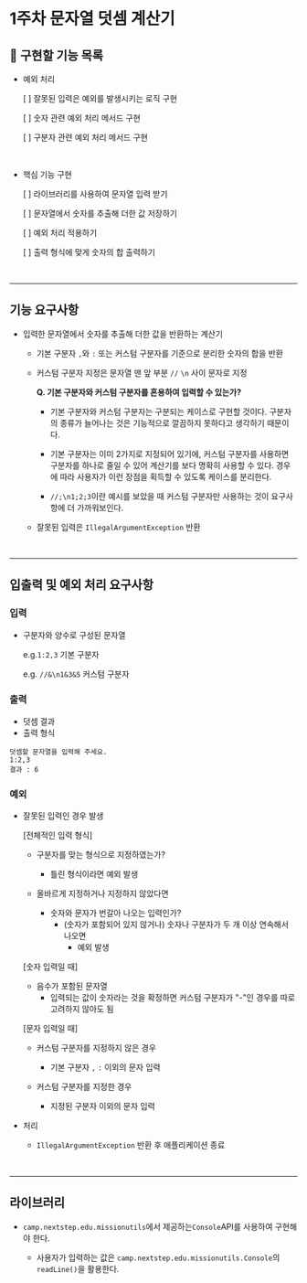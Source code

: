 # 1주차 문자열 덧셈 계산기

## 📌 구현할 기능 목록

- 예외 처리

    [ ] 잘못된 입력은 예외를 발생시키는 로직 구현
  
    [ ] 숫자 관련 예외 처리 메서드 구현

    [ ] 구분자 관련 예외 처리 메서드 구현

<br>

- 핵심 기능 구현

    [ ] 라이브러리를 사용하여 문자열 입력 받기

    [ ] 문자열에서 숫자를 추출해 더한 값 저장하기

    [ ] 예외 처리 적용하기

    [ ] 출력 형식에 맞게 숫자의 합 출력하기

<br>

---

## 기능 요구사항

- 입력한 문자열에서 숫자를 추출해 더한 값을 반환하는 계산기

    - 기본 구분자 `,`와 `:` 또는 커스텀 구분자를 기준으로 분리한 숫자의 합을 반환
  
    - 커스텀 구분자 지정은 문자열 맨 앞 부분 `//` `\n` 사이 문자로 지정

      **Q. 기본 구분자와 커스텀 구분자를 혼용하여 입력할 수 있는가?**

        - 기본 구분자와 커스텀 구분자는 구분되는 케이스로 구현할 것이다. 구분자의 종류가 늘어나는 것은 기능적으로 깔끔하지 못하다고 생각하기 때문이다.
      
        - 기본 구분자는 이미 2가지로 지정되어 있기에, 커스텀 구분자를 사용하면 구분자를 하나로 줄일 수 있어 계산기를 보다 명확히 사용할 수 있다. 경우에 따라 사용자가 이런 장점을 획득할 수 있도록 케이스를 분리한다.
      
        - `//;\n1;2;3`이란 예시를 보았을 때  커스텀 구분자만 사용하는 것이 요구사항에 더 가까워보인다.
    
    - 잘못된 입력은 `IllegalArgumentException` 반환

<br>

---

## 입출력 및 예외 처리 요구사항

### 입력

- 구분자와 양수로 구성된 문자열

    e.g.`1:2,3` 기본 구분자

    e.g. `//&\n1&3&5` 커스텀 구분자

### 출력

- 덧셈 결과
- 출력 형식

```
덧셈할 문자열을 입력해 주세요.
1:2,3
결과 : 6
```

### 예외

- 잘못된 입력인 경우 발생

    [전체적인 입력 형식]

    - 구분자를 맞는 형식으로 지정하였는가?
      - 틀린 형식이라면 예외 발생
  
    - 올바르게 지정하거나 지정하지 않았다면
      - 숫자와 문자가 번갈아 나오는 입력인가?
        - (숫자가 포함되어 있지 않거나) 숫자나 구분자가 두 개 이상 연속해서 나오면
          - 예외 발생
    
    [숫자 입력일 때]
  
    - 음수가 포함된 문자열
      - 입력되는 값이 숫자라는 것을 확정하면 커스텀 구분자가 "-"인 경우를 따로 고려하지 않아도 됨

    [문자 입력일 때]

    - 커스텀 구분자를 지정하지 않은 경우
  
        - 기본 구분자 `,` `:` 이외의 문자 입력
      
    - 커스텀 구분자를 지정한 경우
  
        - 지정된 구분자 이외의 문자 입력

- 처리

  - `IllegalArgumentException` 반환 후 애플리케이션 종료

<br>

---

## 라이브러리

- `camp.nextstep.edu.missionutils`에서 제공하는`Console`API를 사용하여 구현해야 한다.
    
    - 사용자가 입력하는 값은 `camp.nextstep.edu.missionutils.Console`의 `readLine()`을 활용한다.
